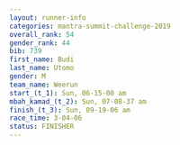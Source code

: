 ```yaml
---
layout: runner-info 
categories: mantra-summit-challenge-2019 
overall_rank: 54
gender_rank: 44
bib: 739
first_name: Budi
last_name: Utomo
gender: M
team_name: Weerun
start_(t_1): Sun, 06-15-00 am
mbah_kamad_(t_2): Sun, 07-08-37 am
finish_(t_3): Sun, 09-19-06 am
race_time: 3-04-06
status: FINISHER
---
```


